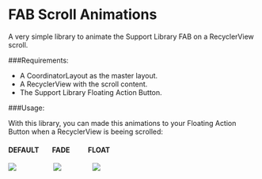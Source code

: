 # FAB Scroll Animations
A very simple library to animate the Support Library FAB on a RecyclerView scroll.

###Requirements:

* A CoordinatorLayout as the master layout.
* A RecyclerView with the scroll content.
* The Support Library Floating Action Button.

###Usage:

With this library, you can made this animations to your Floating Action Button when a RecyclerView is beeing scrolled:

#### DEFAULT        FADE           FLOAT

![](http://i.imgur.com/qps7rJU.gif)                   ![](http://i.imgur.com/eBi91N9.gif)                ![](http://i.imgur.com/jyKygPS.gif)
